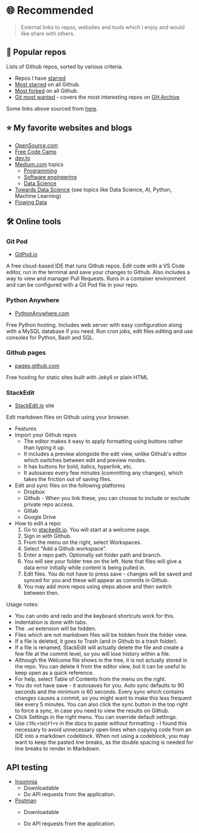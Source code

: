 # 🌐 Recommended
> External links to repos, websites and tools which I enjoy and would like share with others.


## 🤩 Popular repos

Lists of Github repos, sorted by various criteria.

- Repos I have [starred](https://github.com/MichaelCurrin?tab=stars) 
- [Most starred](https://github.com/search?q=stars%3A%3E100&s=stars&type=Repositories) on all Github.
- [Most forked](https://github.com/search?o=desc&q=stars:%3E1&s=forks&type=Repositories) on all Github.
- [Git most wanted](http://gitmostwanted.com/) - covers the most interesting repos on [GH Archive](https://www.gharchive.org/)

Some links above sourced from [here](https://stackoverflow.com/questions/19855552/how-to-find-out-the-most-popular-repositories-on-github).

## ⭐ My favorite websites and blogs

- [OpenSource.com](https://opensource.com)
- [Free Code Camp](http://freeCodeCamp.org)
- [dev.to](https://dev.to)
- [Medium.com](https://medium.com) topics
    - [Programming](https://medium.com/topic/programming)
    - [Software engineering](https://medium.com/topic/software-engineering)
    - [Data Science](https://medium.com/topic/data-science)
- [Towards Data Science](https://towardsdatascience.com/) (see topics like Data Science, AI, Python, Machine Learning)
- [Flowing Data](https://flowingdata.com)


## 🛠 Online tools

### Git Pod

- [GitPod.io](https://gitpod.io) 

A free cloud-based IDE that runs Github repos. Edit code with a VS Code editor, run in the terminal and save your changes to Github. Also includes a way to view and manager Pull Requests. Runs in a container environment and can be configured with a Git Pod file in your repo.

### Python Anywhere

- [PythonAnywhere.com](https://pythonanywhere.com)

Free Python hosting. Includes web server with easy configuration along with a MySQL database if you need. Run cron jobs, edit files editing and use consoles for Python, Bash and SQL.

### Github pages

- [pages.github.com](https://pages.github.com/)

Free hosting for static sites built with Jekyll or plain HTML

### StackEdit

- [StackEdit.io](https://stackedit.io/) site

Edit markdown files on Github using your browser. 

- Features
- Import your Github repos
	- The editor makes it easy to apply formatting using buttons rather than typing it up. 
	- It includes a preview alongside the edit view, unlike Github's editor which switches between edit and preview modes. 
	- It has buttons for bold, italics, hyperlink, etc.
	- It autosaves every few minutes (committing any changes), which takes the friction out of saving files.
- Edit and sync files on the following platforms
	- Dropbox
	- Github - When you link these, you can choose to include or exclude private repo access.
	- Gitlab
	- Google Drive
- How to edit a repo:
	1. Go to [stackedit.io](https://stackedit.io/). You will start at a welcome page.
	2. Sign in with Github.
	3. From the menu on the right, select Workspaces.
	4. Select "Add a Github workspace".
	5. Enter a repo path. Optionally set folder path and branch.
	6. You will see your folder tree on the left. Note that files will give a data error initially while content is being pulled in.
	7. Edit files. You do not have to press save - changes will be saved and synced for you and these will appear as commits in Github.
	8. You may add more repos using steps above and then switch between then.

Usage notes:

- You can undo and redo and the keyboard shortcuts work for this.
- Indentation is done with tabs.
- The `.md` extension will be hidden.
- Files which are not markdown files will be hidden from the folder view.
- If a file is deleted, it goes to Trash (and in Github to a trash folder).
- If a file is renamed, StackEdit will actually delete the file and create a few file at the commit level, so you will lose history within a file.
- Although the Welcome file shows in the tree, it is not actually stored in the repo. You can delete it from the editor view, but it can be useful to keep open as a quick reference.
- For help, select Table of Contents from the menu on the right.
- You do not have save - it autosaves for you. Auto sync defaults to 90 seconds and the minimum is 60 seconds. Every sync which contains changes causes a commit, so you might want to make this less frequent like every 5 minutes. You can also click the sync button in the top right to force a sync, in case you need to view the results on Github.
- Click Settings in the right menu. You can override default settings.
- Use `CTRL+SHIFT+V` in the docs to paste *without* formatting - I found this necessary to avoid unnecessary open lines when copying code from an IDE into a markdown codeblock. When not using a codeblock, you may want to keep the pasted line breaks, as the double spacing is needed for line breaks to render in Markdown.


## API testing


- [Insomnia](https://insomnia.rest/)
	- Downloadable
	- Do API requests from the application.
- [Postman](https://www.postman.com/)
	- Downloadable

	- Do API requests from the application.
